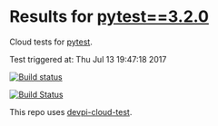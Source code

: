 # Results for [pytest==3.2.0](https://devpi.net/nicoddemus/dev/pytest/3.2.0)

Cloud tests for [pytest](FILL_IN_REPOSITORY_LINK).

Test triggered at: Thu Jul 13 19:47:18 2017

[![Build status](https://travis-ci.org/nicoddemus/devpi-cloud-test-pytest.svg?branch=master)](https://travis-ci.org/nicoddemus/devpi-cloud-test-pytest)

[![Build Status](https://ci.appveyor.com/api/projects/status/v0ls4w1qniyd32yu?svg=true)](https://ci.appveyor.com/project/nicoddemus/devpi-cloud-test-pytest)

This repo uses [devpi-cloud-test](https://github.com/obestwalter/devpi-cloud-test).
